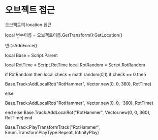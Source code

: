 # 오브젝트 접근

오브젝트의 location 접근

local 변수이름 = 오브젝트이름.GetTransform():GetLocation()



변수:AddForce()





local Base = Script.Parent

local RotTime = Script.RotTime
local RotRandom = Script.RotRandom

if RotRandom then
   local check = math.random(0,1)
   if check == 0 then

 Base.Track:AddLocalRot("RotHammer", Vector.new(0, 0, 360), RotTime)

   else

Base.Track:AddLocalRot("RotHammer", Vector.new(0, 0, -360), RotTime)

   end
else
   Base.Track:AddLocalRot("RotHammer", Vector.new(0, 0, 360), RotTime)
end

Base.Track:PlayTransformTrack("RotHammer", Enum.TransformPlayType.Repeat, InfinityPlay)